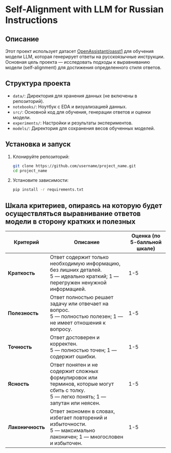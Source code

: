 # Self-Alignment with LLM for Russian Instructions

## Описание
Этот проект использует датасет  <a href='https://huggingface.co/datasets/OpenAssistant/oasst1'>OpenAssistant/oasst1</a> для обучения модели LLM, которая генерирует ответы на русскоязычные инструкции. Основная цель проекта — исследовать подходы к выравниванию модели (self-alignment) для достижения определенного стиля ответов.

## Структура проекта
- `data/`: Директория для хранения данных (не включены в репозиторий).
- `notebooks/`: Ноутбук с EDA и визуализацией данных.
- `src/`: Основной код для обучения, генерации ответов и оценки модели.
- `experiments/`: Настройки и результаты экспериментов.
- `models/`: Директория для сохранения весов обученных моделей.

## Установка и запуск
1. Клонируйте репозиторий:
   ```bash
   git clone https://github.com/username/project_name.git
   cd project_name
   
2. Установите зависимости:
   ```bash
   pip install -r requirements.txt

## Шкала критериев, опираясь на которую будет осуществляться выравнивание ответов модели в сторону кратких и полезных

| Критерий      | Описание                                                                                                                                  | Оценка (по 5-балльной шкале) |
|---------------|--------------------------------------------------------------------------------------------------------------------------------------------|-------------------------------|
| **Краткость** | Ответ содержит только необходимую информацию, без лишних деталей. <br> 5 — идеально краткий; 1 — перегружен ненужной информацией.           | 1-5                           |
| **Полезность**| Ответ полностью решает задачу или отвечает на вопрос. <br> 5 — полностью полезен; 1 — не имеет отношения к вопросу.                         | 1-5                           |
| **Точность**  | Ответ достоверен и корректен. <br> 5 — полностью точен; 1 — содержит ошибки.                                                               | 1-5                           |
| **Ясность**   | Ответ понятен и не содержит сложных формулировок или терминов, которые могут сбить с толку. <br> 5 — легко понять; 1 — запутан или неясен. | 1-5                           |
| **Лаконичность**| Ответ экономен в словах, избегает повторений и избыточности. <br> 5 — максимально лаконичен; 1 — многословен и избыточен.                  | 1-5                           |

